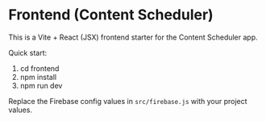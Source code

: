 # Frontend (Content Scheduler)

This is a Vite + React (JSX) frontend starter for the Content Scheduler app.

Quick start:

1. cd frontend
2. npm install
3. npm run dev

Replace the Firebase config values in `src/firebase.js` with your project values.

